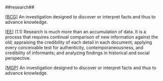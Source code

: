 ##research##

\[[BCG](SOURCES.md#BCG)\] An investigation designed to discover or interpret facts and thus to advance knowledge.

\[[EE](SOURCES.md#EE)\] (1.1) Research is much more than an accumulation of data. It is a process that requires continual comparison of new information against the old; appraising the credibility of each detail in each document; applying every conceivable test for authenticity, contemporaneousness, and credibility of informants; and analyzing findings in historical and social perspective.

\[[MGP](SOURCES.md#MGP)\] An investigation designed to discover or interpret facts and thus to advance knowledge.
